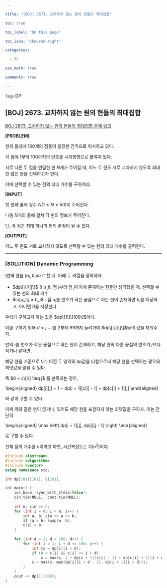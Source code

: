 ```yaml
---

title: "[BOJ] 2673. 교차하지 않는 원의 현들의 최대집합"

toc: true

toc_label: "On this page"

toc_icon: "chevron-right"

categories:

  - PS

use_math: true

comments: true

---
```


`Tags` DP

## [BOJ] 2673. 교차하지 않는 원의 현들의 최대집합

[BOJ 2673. 교차하지 않는 원의 현들의 최대집합 문제 링크](https://www.acmicpc.net/problem/2673)

**[PROBLEM]**

원의 둘레에 $100$개의 점들이 일정한 간격으로 위치하고 있다.

각 점에 $1$부터 $100$까지의 번호를 시계방향으로 붙여져 있다.

서로 다른 두 점을 연결한 현 $N$개가 주어질 때, 어느 두 현도 서로 교차하지 않도록 최대한 많은 현을 선택하고자 한다.

이때 선택할 수 있는 현의 최대 개수를 구하여라.

**[INPUT]**

첫 번째 줄에 정수 $N$($1 \leq N \leq 50$)이 주어진다.

다음 $N$개의 줄에 걸쳐 각 현의 정보가 주어진다.

단, 각 점은 최대 하나의 현의 끝점이 될 수 있다.

**[OUTPUT]**

어느 두 현도 서로 교차하지 않도록 선택할 수 있는 현의 최대 개수를 출력한다.

---

### [SOLUTION] Dynamic Programming

$i$번째 현을 $(a_i, b_i)$라고 할 때, 아래 두 배열을 정의하자.

- $dp\[i\]\[j\]$ ($i \leq j$): 점 $i$부터 점 $j$까지에 존재하는 현들만 생각했을 때, 선택할 수 있는 현의 최대 개수
- $c\[a_i\] = b_i$ : 점 $a_i$를 번호가 작은 끝점으로 하는 현이 존재하면 $b_i$를 저장하고, 아니면 $0$을 저장한다.

우리가 구하고자 하는 값은 $dp\[1\]\[100\]$이다.

이를 구하기 위해 $d = j - i$를 $2$부터 $99$까지 늘려가며 $dp\[i\]\[j\]$들의 값을 채워주자.

만약 $i$를 번호가 작은 끝점으로 하는 현이 존재하고, 해당 현의 다른 끝점의 번호가 $j$보다 작거나 같다면,

해당 현을 기준으로 나누어진 두 영역의 dp값을 더함으로써 해당 현을 선택하는 경우의 최댓값을 얻을 수 있다.

즉 $0 < c\[i\] \leq j$ 를 만족하는 경우,

\begin{aligned}
dp\[i\]\[j\] = 1 + dp\[i + 1\]\[c\[i\] - 1\] + dp\[c\[i\] + 1\]\[j\]
\end{aligned}

와 같이 구할 수 있다.

이제 위와 같은 현이 없거나, 있어도 해당 현을 포함하지 않는 최댓값을 구하자. 이는 간단히

\begin{aligned}
\max \left( dp\[i + 1\]\[j\], dp\[i\]\[j - 1\] \right)
\end{aligned}

로 구할 수 있다.

전체 점의 개수를 $n$이라고 하면, 시간복잡도는 $O(n^2)$이다.

```cpp
#include <iostream>
#include <algorithm>
#include <vector>
using namespace std;

int dp[101][101], c[101];

int main() {
    ios_base::sync_with_stdio(false);
    cin.tie(NULL); cout.tie(NULL);
    
    int n; cin >> n;
    for (int i = 0; i < n; i++) {
        int a, b; cin >> a >> b;
        if (a > b) swap(a, b);
        c[a] = b;
    }
    
    for (int d = 2; d < 100; d++) {
        for (int i = 1; i + d <= 100; i++) {
            int &x = dp[i][i + d];
            if (0 < c[i] && c[i] <= i + d)
                x = max(x, 1 + dp[i + 1][c[i] - 1] + dp[c[i] + 1][i + d]);
            x = max(x, max(dp[i][i + d - 1], dp[i + 1][i + d]));
        }
    }
    cout << dp[1][100];
}
```

